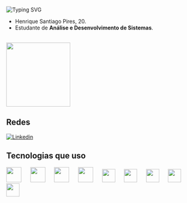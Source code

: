 <br>

![Typing SVG](https://readme-typing-svg.demolab.com/?size=36&center=true&width=1000&lines=Olá,+seja+bem-vindo!)


- Henrique Santiago Pires, 20.
- Estudante de **Análise e Desenvolvimento de Sistemas**.

<br>

<div align="left">  
  <img height="170px" src="https://github-readme-stats.vercel.app/api/top-langs/?username=santiagohenrique&layout=compact&hide_border=false&title_color=149FBB&text_color=08C4D8&bg_color=12171E" />
</div>

## Redes
[![Linkedin](https://img.shields.io/badge/LinkedIn-12171E?style=for-the-badge&logo=linkedin&logoColor=blue)](https://www.linkedin.com/in/henrique-santiago-pires/)


## Tecnologias que uso
<div>

  <img width="40px" src="https://cdn.jsdelivr.net/gh/devicons/devicon/icons/java/java-original.svg" />&nbsp;&nbsp;&nbsp;&nbsp;&nbsp;
  <img width="40px" src="https://cdn.jsdelivr.net/gh/devicons/devicon/icons/spring/spring-original.svg" />&nbsp;&nbsp;&nbsp;&nbsp;&nbsp;
  <img width="40px" src="https://cdn.jsdelivr.net/gh/devicons/devicon/icons/postgresql/postgresql-original.svg" />&nbsp;&nbsp;&nbsp;&nbsp;&nbsp;
  <img width="40px" src="https://cdn.jsdelivr.net/gh/devicons/devicon/icons/mysql/mysql-original.svg" />&nbsp;&nbsp;&nbsp;&nbsp;&nbsp;
  <img width="35px" src="https://cdn.jsdelivr.net/gh/devicons/devicon/icons/javascript/javascript-original.svg" />&nbsp;&nbsp;&nbsp;&nbsp;&nbsp;
  <img width="35px" src="https://cdn.jsdelivr.net/gh/devicons/devicon/icons/html5/html5-original.svg" />&nbsp;&nbsp;&nbsp;&nbsp;&nbsp;
  <img width="35px" src="https://cdn.jsdelivr.net/gh/devicons/devicon/icons/css3/css3-original.svg" />&nbsp;&nbsp;&nbsp;&nbsp;&nbsp;
  <img width="35px" src="https://cdn.jsdelivr.net/gh/devicons/devicon/icons/nodejs/nodejs-original.svg" />&nbsp;&nbsp;&nbsp;&nbsp;&nbsp;
  <img width="35px" src="https://cdn.jsdelivr.net/gh/devicons/devicon/icons/git/git-original.svg" />




</div>
